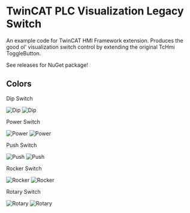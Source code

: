 # TwinCAT PLC Visualization Legacy Switch
An example code for TwinCAT HMI Framework extension.
Produces the good ol' visualization switch control by extending the original TcHmi ToggleButton.

See releases for NuGet package!

## Colors

Dip Switch

![Dip](https://raw.githubusercontent.com/gist/PerfectlyMint/e1204003af2aa880919ed8bbc7239909/raw/9a6e626b99fab7be7a98265a3873445e5489d385/element-switch-dipswitch-gray-off.svg)
![Dip](https://raw.githubusercontent.com/gist/PerfectlyMint/e1204003af2aa880919ed8bbc7239909/raw/9a6e626b99fab7be7a98265a3873445e5489d385/element-switch-dipswitch-gray-on.svg)

Power Switch

![Power](https://raw.githubusercontent.com/gist/PerfectlyMint/e1204003af2aa880919ed8bbc7239909/raw/9a6e626b99fab7be7a98265a3873445e5489d385/element-switch-powerswitch-gray-off.svg)
![Power](https://raw.githubusercontent.com/gist/PerfectlyMint/e1204003af2aa880919ed8bbc7239909/raw/9a6e626b99fab7be7a98265a3873445e5489d385/element-switch-powerswitch-gray-on.svg)

Push Switch

![Push](https://raw.githubusercontent.com/gist/PerfectlyMint/e1204003af2aa880919ed8bbc7239909/raw/9a6e626b99fab7be7a98265a3873445e5489d385/element-switch-pushswitch-gray-off.svg)
![Push](https://raw.githubusercontent.com/gist/PerfectlyMint/e1204003af2aa880919ed8bbc7239909/raw/9a6e626b99fab7be7a98265a3873445e5489d385/element-switch-pushswitch-gray-on.svg)

Rocker Switch

![Rocker](https://raw.githubusercontent.com/gist/PerfectlyMint/e1204003af2aa880919ed8bbc7239909/raw/9a6e626b99fab7be7a98265a3873445e5489d385/element-switch-rockerswitch-gray-off.svg)
![Rocker](https://raw.githubusercontent.com/gist/PerfectlyMint/e1204003af2aa880919ed8bbc7239909/raw/9a6e626b99fab7be7a98265a3873445e5489d385/element-switch-rockerswitch-gray-on.svg)

Rotary Switch

![Rotary](https://raw.githubusercontent.com/gist/PerfectlyMint/e1204003af2aa880919ed8bbc7239909/raw/9a6e626b99fab7be7a98265a3873445e5489d385/element-switch-rotaryswitch-gray-left.svg)
![Rotary](https://raw.githubusercontent.com/gist/PerfectlyMint/e1204003af2aa880919ed8bbc7239909/raw/9a6e626b99fab7be7a98265a3873445e5489d385/element-switch-rotaryswitch-gray-rightup.svg)

